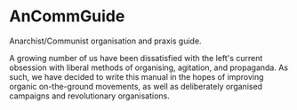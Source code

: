# AnCommGuide
Anarchist/Communist organisation and praxis guide.

A growing number of us have been dissatisfied with the left's current obsession with liberal methods of organising, agitation, and propaganda. As such, we have decided to write this manual in the hopes of improving organic on-the-ground movements, as well as deliberately organised campaigns and revolutionary organisations.

